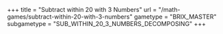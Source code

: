 +++
title = "Subtract within 20 with 3 Numbers"
url = "/math-games/subtract-within-20-with-3-numbers"
gametype = "BRIX_MASTER"
subgametype = "SUB_WITHIN_20_3_NUMBERS_DECOMPOSING"
+++